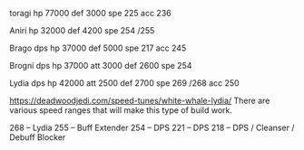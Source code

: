 toragi
 hp  77000
 def 3000
 spe 225
 acc 236

Aniri
 hp  32000
 def 4200
 spe 254 /255

Brago dps
 hp 37000
 def 5000
 spe 217
 acc 245

Brogni dps
 hp 37000
 att 3000
 def 2600
 spe 254

Lydia dps
 hp 42000
 att 2500
 def 2700
 spe 269 /268
 acc 250

https://deadwoodjedi.com/speed-tunes/white-whale-lydia/
There are various speed ranges that will make this type of build work.

268 – Lydia
255 – Buff Extender
254 – DPS
221 – DPS
218 – DPS / Cleanser / Debuff Blocker
